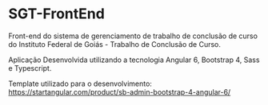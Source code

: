 # SGT-FrontEnd
Front-end do sistema de gerenciamento de trabalho de conclusão de curso do Instituto Federal de Goiás - Trabalho de Conclusão de Curso.

Aplicação Desenvolvida utilizando a tecnologia Angular 6, Bootstrap 4, Sass e Typescript.

Template utilizado para o desenvolvimento: https://startangular.com/product/sb-admin-bootstrap-4-angular-6/


